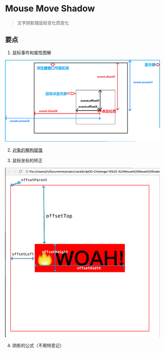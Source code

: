 # Mouse Move Shadow

> 文字阴影随鼠标变化而变化

## 要点

1. 鼠标事件和属性图解

![event](./event.png)

2. [对象的解构赋值](http://es6.ruanyifeng.com/#docs/destructuring#对象的解构赋值)

3. 鼠标坐标的矫正

![offset](./offset.png)

4. 阴影的公式（不用特意记）